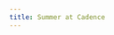 ```yaml
---
title: Summer at Cadence
---
```

<!-- ## Summer at Cadence
 Congratulations to [Lizi Zhang](https://wiscad.github.io/wiscad/members/lizi-zhang.html) for starting a summer internship with Cadence. !--> 
